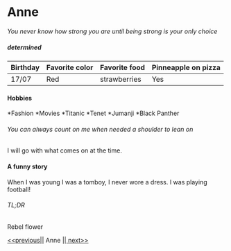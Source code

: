 # Anne
*You never know how strong you are until being strong is your only choice*

##### determined

Birthday|Favorite color|Favorite food|Pinneapple on pizza
--------|--------------|-------------|-------------------
17/07|Red|strawberries|Yes

#### Hobbies
*Fashion
*Movies 
  *Titanic
  *Tenet
  *Jumanji
  *Black Panther
  
###### You can always count on me when needed a shoulder to lean on
I will go with what comes on at the time.
#### A funny story
When I was young I was a tomboy, I never wore a dress. I was playing football!
###### TL;DR
Rebel flower

[<<previous]()|| Anne ||[ next>>]()

